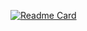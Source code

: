 [![Readme Card](https://github-readme-stats.vercel.app/api/pin/?username=fscty&repo=github-readme-stats)](https://github.com/anuraghazra/github-readme-stats)
